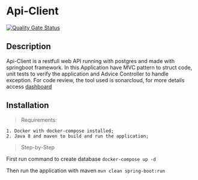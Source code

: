 # Api-Client

[![Quality Gate Status](https://sonarcloud.io/api/project_badges/measure?project=Alssantos482_apiclient&metric=alert_status)](https://sonarcloud.io/dashboard?id=Alssantos482_apiclient)


## Description

Api-Client is a restfull web API running with postgres and made with springboot framework.
In this Application have MVC pattern to struct code, unit tests to verify the application and Advice Controller to handle exception. For code review, the tool used is sonarcloud, for more details access [dashboard](https://sonarcloud.io/dashboard?id=Alssantos482_apiclient) 

## Installation 

> Requirements:

    1. Docker with docker-compose installed;
    2. Java 8 and maven to build and run the application;
    
> Step-by-Step

First run command to create database `docker-compose up -d`

Then run the application with maven `mvn clean spring-boot:run`
